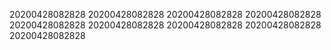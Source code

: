 20200428082828
20200428082828
20200428082828
20200428082828
20200428082828
20200428082828
20200428082828
20200428082828
20200428082828
